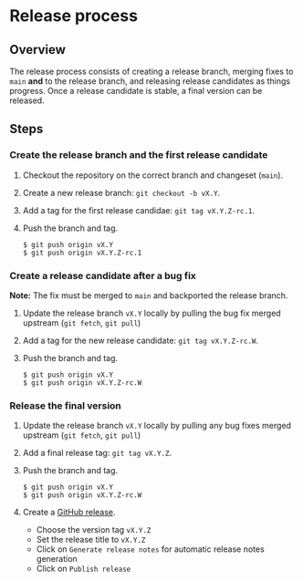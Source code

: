 # Release process

## Overview

The release process consists of creating a release branch, merging fixes to `main` **and** to the release branch, and releasing release candidates as things progress. Once a release candidate is stable, a final version can be released.

## Steps

### Create the release branch and the first release candidate

1. Checkout the repository on the correct branch and changeset (`main`).
2. Create a new release branch: `git checkout -b vX.Y`.
3. Add a tag for the first release candidae: `git tag vX.Y.Z-rc.1`.
4. Push the branch and tag.

   ```console
   $ git push origin vX.Y
   $ git push origin vX.Y.Z-rc.1
   ```

### Create a release candidate after a bug fix

**Note:** The fix must be merged to `main` and backported the release branch.

1. Update the release branch `vX.Y` locally by pulling the bug fix merged upstream (`git fetch`, `git pull`)
2. Add a tag for the new release candidate: `git tag vX.Y.Z-rc.W`.
3. Push the branch and tag.

   ```console
   $ git push origin vX.Y
   $ git push origin vX.Y.Z-rc.W
   ```

### Release the final version

1. Update the release branch `vX.Y` locally by pulling any bug fixes merged upstream (`git fetch`, `git pull`)
2. Add a final release tag: `git tag vX.Y.Z`.
3. Push the branch and tag.

   ```console
   $ git push origin vX.Y
   $ git push origin vX.Y.Z-rc.W
   ```

4. Create a [GitHub release](https://github.com/jonbodner/orchestrion/releases/new). 
    - Choose the version tag `vX.Y.Z`
    - Set the release title to `vX.Y.Z`
    - Click on `Generate release notes` for automatic release notes generation
    - Click on `Publish release`
